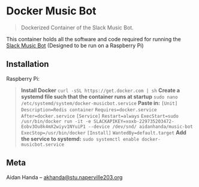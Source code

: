 # Docker Music Bot
> Dockerized Container of the Slack Music Bot.


This container holds all the software and code required for running the [Slack Music Bot](https://github.com/AidanHanda/SlackMusicBot) (Designed to be run on a Raspberry Pi)

## Installation

Raspberry Pi:

>**Install Docker**
    ```
    curl -sSL https://get.docker.com | sh
    ```
>**Create a systemd file such that the container runs at startup**
    ```
    sudo nano /etc/systemd/system/docker-musicbot.service
    ```
        **Paste in:**
            `[Unit]`
            `Description=Redis container`
            `Requires=docker.service`
            `After=docker.service`
            `[Service]`
            `Restart=always`
            `ExecStart=sudo /usr/bin/docker run -it -e SLACKAPIKEY=xoxb-229735203472-Eobv3Ou8k4mX2wiyv1NYuiP1 --device /dev/snd/ aidanhanda/music-bot`
            `ExecStop=/usr/bin/docker`
            `[Install]`
            `WantedBy=default.target`
>**Add the service to systemd:**
    ```sudo systemctl enable docker-musicbot.service```
    


## Meta

Aidan Handa – akhanda@stu.naperville203.org
